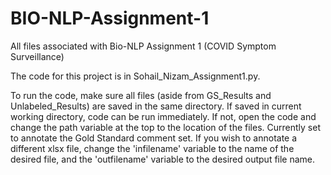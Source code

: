 # BIO-NLP-Assignment-1
All files associated with Bio-NLP Assignment 1 (COVID Symptom Surveillance) 

The code for this project is in Sohail_Nizam_Assignment1.py.

To run the code, make sure all files (aside from GS_Results and Unlabeled_Results) are saved in the same directory. If saved in current working directory, code can be run immediately. If not, open the code and change the path variable at the top to the location of the files. Currently set to annotate the Gold Standard comment set. If you wish to annotate a different xlsx file, change the 'infilename' variable to the name of the desired file, and the 'outfilename' variable to the desired output file name. 

